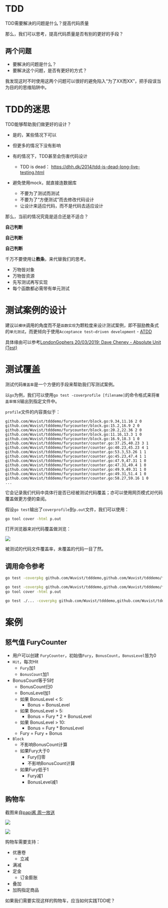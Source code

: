 # TDD

TDD需要解决的问题是什么？提高代码质量

那么，我们可以思考，提高代码质量是否有别的更好的手段？

## 两个问题

* 要解决的问题是什么？
* 要解决这个问题，是否有更好的方式？

我发现这时不时使用这两个问题可以很好的避免陷入“为了XX而XX”，把手段误当为目的的思维陷阱中。

# TDD的迷思

TDD能够帮助我们做更好的设计？

* 是的，某些情况下可以
* 但更多的情况下没有影响
* 有的情况下，TDD甚至会伤害代码设计
  * TDD is dead： https://dhh.dk/2014/tdd-is-dead-long-live-testing.html

* 避免使用mock，就直接连数据库
  * 不要为了测试而测试
  * 不要为了“方便测试”而去修改代码设计
  * 让设计来适应代码，而不是代码去适应设计

那么，当前的情况究竟是适合还是不适合？

**自己判断**

**自己判断**

**自己判断**

千万不要使用让**教条**，来代替我们的思考。

* 万物皆对象
* 万物皆资源
* 先写测试再写实现
* 每个函数都必需带有单元测试

# 测试案例的设计

建议以`模块`调用的角度而不是`函数实现`为颗粒度来设计测试案例，即不鼓励教条式的`单元测试`，而更倾向于使用`Acceptance test–driven development` - [ATDD](https://www.wikiwand.com/en/Acceptance_test%E2%80%93driven_development)

具体缘由可以参考[LondonGophers 20/03/2019: Dave Cheney - Absolute Unit (Test)](https://www.youtube.com/watch?v=UKe5sX1dZ0k&t=1451s)

# 测试覆盖

测试代码`覆盖率`是一个方便的手段来帮助我们写测试案例。

以`go`为例，我们可以使用`go test -coverprofile [filename]`的命令格式来将`覆盖率情况`输出到指定文件中。

`profile`文件的内容类似于：

```mode: set
github.com/Wuvist/tdddemo/furycounter/block.go:9.34,11.16 2 0
github.com/Wuvist/tdddemo/furycounter/block.go:15.2,16.9 2 0
github.com/Wuvist/tdddemo/furycounter/block.go:20.2,22.36 2 0
github.com/Wuvist/tdddemo/furycounter/block.go:11.16,13.3 1 0
github.com/Wuvist/tdddemo/furycounter/block.go:16.9,18.3 1 0
github.com/Wuvist/tdddemo/furycounter/counter.go:37.25,40.23 3 1
github.com/Wuvist/tdddemo/furycounter/counter.go:40.23,45.23 4 1
github.com/Wuvist/tdddemo/furycounter/counter.go:53.3,53.26 1 1
github.com/Wuvist/tdddemo/furycounter/counter.go:45.23,47.4 1 1
github.com/Wuvist/tdddemo/furycounter/counter.go:47.9,47.31 1 0
github.com/Wuvist/tdddemo/furycounter/counter.go:47.31,49.4 1 0
github.com/Wuvist/tdddemo/furycounter/counter.go:49.9,49.31 1 0
github.com/Wuvist/tdddemo/furycounter/counter.go:49.31,51.4 1 0
github.com/Wuvist/tdddemo/furycounter/counter.go:58.27,59.16 1 0
...
```

它会记录我们代码中具体行是否已经被测试代码覆盖；亦可以使用网页模式对代码覆盖做更方便的查阅。

假设`go test`输出了`coverprofile`到`p.out`文件，我们可以使用：

```bash
go tool cover -html p.out
```

打开浏览器来对代码覆盖做浏览：

![](images/2019-04-12-10-23-56.png)

被测试的代码文件覆盖率，未覆盖的代码一目了然。

## 调用命令参考

```bash
go test -coverpkg github.com/Wuvist/tdddemo,github.com/Wuvist/tdddemo/furycounter

go test -coverpkg github.com/Wuvist/tdddemo,github.com/Wuvist/tdddemo/furycounter -coverprofile p.out
go tool cover -html p.out

go test ./... -coverpkg github.com/Wuvist/tdddemo,github.com/Wuvist/tdddemo/furycounter -coverprofile p.out; go tool cover -html p.out
```

# 案例

## 怒气值 FuryCounter

* 用户可以创建 `FuryCounter`，初始值`Fury`，`BonusCount`，`BonusLevel`皆为0
* `Hit`，每次Hit
  * `Fury`加1
  * `BonusCount`加1
* BonusCount等于5时
  * BonusCount归0
  * BonusLevel加1
  * 如果 BonusLevel < 5:
    * Bonus = BonusLevel
  * 如果 BonusLevel > 5:
    * Bonus = Fury * 2 + BonusLevel
  * 如果 BonusLevel > 10:
    * Bonus = Fury * BonusLevel
  * Fury = Fury + Bonus
* `Block`
  * 不影响BonusCount计算
  * 如果Fury大于0
    * Fury归零
    * 不影响BonusCount计算
  * 如果Fury低于1
    * Fury减1
    * BonusLevel减1

## 购物车

截图来自[papi酱 周一放送](https://www.youtube.com/watch?v=Tst5oz1vi5s)

![](images/2019-04-11-14-14-47.png)

![](images/2019-04-11-14-16-28.png)

购物车需要支持：

* 优惠卷
  * 立减
* 满减
* 定金
  * 订金膨胀
* 叠加
* 加购指定商品

如果我们需要实现这样的购物车，应当如何实践TDD呢？
